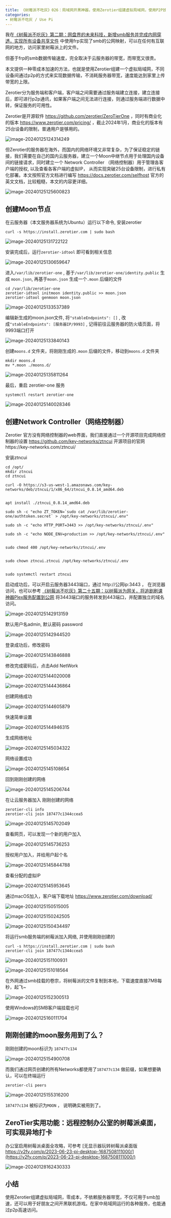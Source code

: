 ```yaml
---
title: 《树莓派不吃灰》026：局域网开黑神器，使用Zerotier组建虚拟局域网，使用P2P技术为树莓派异地SMB下载超级加速
categories:
- 树莓派不吃灰 / Use Pi
---
```




我在[《树莓派不吃灰》第二期：网盘界的未来科技，新增smb服务并完成内网穿透，实现所有设备共享文件](https://v2fy.com/p/2021-10-03-pi-smb-1633231650000) 中使用frp实现了smb的公网映射，可以在任何有互联网的地方，访问家里树莓派上的文件。

但基于frp的smb数据传输速度，完全取决于云服务器的带宽，而带宽又很贵。

本文提供一种零成本加速的方法，也就是使用Zerotier组建一个虚拟局域网，不同设备间通过p2p的方式来实现数据传输，不消耗服务器带宽，速度能达到家里上传带宽的上限。

Zerotier分为服务端和客户端，客户端之间需要通过服务端建立连接，建立连接后，即可进行p2p通讯，如果客户端之间无法进行连接，则通过服务端进行数据中转，保证服务的可用性。



Zerotier是开源软件 https://github.com/zerotier/ZeroTierOne ，同时有商业化的版本 https://www.zerotier.com/pricing/ ，截止2024年1月，商业化的版本有25台设备的限制，普通用户是够用的。



![image-20240125124314249](https://cdn.fangyuanxiaozhan.com/assets/1706157797105SdHa6TQF.png)



但Zerotier的服务器在海外，而国内的网络环境又非常复杂，为了保证稳定的链接，我们需要在自己的国内云服务器，建立一个Moon中继节点用于处理国内设备间的链接请求，同时建立一个 Network Controller （网络控制器）用于管理各客户端的授权, 以及查看各客户端的虚拟IP， 从而实现突破25台设备限制，进行私有化部署。本文按照官方文档进行编写 https://docs.zerotier.com/selfhost  官方的英文文档，比较粗糙，本文的内容更详细。



![image-20240125125600823](https://cdn.fangyuanxiaozhan.com/assets/1706158562359Qx3BjY8W.png)

## 创建Moon节点

在云服务器（本文服务器系统为Ubuntu）运行以下命令, 安装zerotier 

```
curl -s https://install.zerotier.com | sudo bash
```

![image-20240125131722122](https://cdn.fangyuanxiaozhan.com/assets/1706159843843XHP7b8h8.png)

安装完成后，运行`zerotier-idtool` 即可看到相关信息



![image-20240125130659647](https://cdn.fangyuanxiaozhan.com/assets/17061592204644dAwFtEa.png)

进入`/var/lib/zerotier-one` , 基于`/var/lib/zerotier-one/identity.public` 生成 `moon.json`, 再基于`moon.json` 生成一个`.moon` 后缀的文件

```
cd /var/lib/zerotier-one
zerotier-idtool initmoon identity.public >> moon.json
zerotier-idtool genmoon moon.json
```

![image-20240125133537389](https://cdn.fangyuanxiaozhan.com/assets/1706160938978BJTjPfe0.png)

编辑新生成的moon.json文件, 将`"stableEndpoints": []` , 改成`"stableEndpoints": [服务器IP/9993]` , 记得前往云服务器的防火墙页面，将9993端口打开

![image-20240125133840143](https://cdn.fangyuanxiaozhan.com/assets/1706161121089eRn78haf.png)

创建`moons.d` 文件夹，将刚刚生成的`.moon` 后缀的文件，移动到`moons.d` 文件夹

```
mkdir moons.d
mv *.moon ./moons.d/
```

![image-20240125135811264](https://cdn.fangyuanxiaozhan.com/assets/1706162292773s2mZ0AtK.png)

最后，重启 zerotier-one 服务

```
systemctl restart zerotier-one
```

![image-20240125140028346](https://cdn.fangyuanxiaozhan.com/assets/1706162429144nYx0cNx1.png)

## 创建Network Controller（网络控制器）



Zerotier 官方没有网络控制器的web界面，我们直接通过一个开源项目完成网络控制器的设置 https://github.com/key-networks/ztncui   开源项目的官网https://key-networks.com/ztncui/


安装ztncui

```
cd /opt/
mkdir ztncui
cd ztncui

curl -O https://s3-us-west-1.amazonaws.com/key-networks/deb/ztncui/1/x86_64/ztncui_0.8.14_amd64.deb


apt install ./ztncui_0.8.14_amd64.deb

sudo sh -c "echo ZT_TOKEN=`sudo cat /var/lib/zerotier-one/authtoken.secret` > /opt/key-networks/ztncui/.env"

sudo sh -c "echo HTTP_PORT=3443 >> /opt/key-networks/ztncui/.env"

sudo sh -c "echo NODE_ENV=production >> /opt/key-networks/ztncui/.env"


sudo chmod 400 /opt/key-networks/ztncui/.env


sudo chown ztncui.ztncui /opt/key-networks/ztncui/.env


sudo systemctl restart ztncui

```



启动成功后，可以开启云服务器3443端口，通过 http://公网ip:3443 ， 在浏览器访问，也可以参考 [《树莓派不吃灰》第二十五期：以树莓派为网关，将追剧刷课神器Plex服务配置到公网](https://v2fy.com/p/2024-01-05-15-57-07-plex) 将3443端口的服务转发到443端口，并配置独立的域名访问。



![image-20240125142913159](https://cdn.fangyuanxiaozhan.com/assets/1706164154770Dce5seDz.png)

默认用户名admin, 默认密码 password

![image-20240125142944520](https://cdn.fangyuanxiaozhan.com/assets/1706164185395JtxyDxan.png)

登录成功后，修改密码

![image-20240125143846888](https://cdn.fangyuanxiaozhan.com/assets/17061647284478ycXHwAZ.png)



修改完成密码后，点击Add NetWork



![image-20240125144020008](https://cdn.fangyuanxiaozhan.com/assets/1706164820780bWtHZXpG.png)





![image-20240125144436864](https://cdn.fangyuanxiaozhan.com/assets/17061650777341YSMjP2H.png)



创建网络成功



![image-20240125144605879](https://cdn.fangyuanxiaozhan.com/assets/1706165167414H8Wt2HR4.png)



快速简单设置



![image-20240125144946315](https://cdn.fangyuanxiaozhan.com/assets/1706165387194KzBxSzPc.png)

生成网络地址



![image-20240125145034322](https://cdn.fangyuanxiaozhan.com/assets/1706165435110TwF2XdfT.png)

网络设置成功

![image-20240125145108654](https://cdn.fangyuanxiaozhan.com/assets/17061654695053yP3YDQr.png)

回到刚刚创建的网络



![image-20240125145206744](https://cdn.fangyuanxiaozhan.com/assets/1706165527666TPGCb4aD.png)



在让云服务器加入 刚刚创建的网络



```
zerotier-cli info
zerotier-cli join 187477c1344ccea5
```

![image-20240125145702049](https://cdn.fangyuanxiaozhan.com/assets/1706165823538YHsKK0ff.png)

查看网页，可以发现一个新的用户加入



![image-20240125145736253](https://cdn.fangyuanxiaozhan.com/assets/1706165857111MpxZrFsw.png)

授权用户加入，并给用户起个名

![image-20240125145844788](https://cdn.fangyuanxiaozhan.com/assets/1706165925657SndCDM0y.png)

查看分配的虚拟IP

![image-20240125145953645](https://cdn.fangyuanxiaozhan.com/assets/1706165994423ceye10QC.png)

通过macOS加入，客户端下载地址 https://www.zerotier.com/download/



![image-20240125150515005](https://cdn.fangyuanxiaozhan.com/assets/1706166315631AGirB6QN.png)



![image-20240125150242505](https://cdn.fangyuanxiaozhan.com/assets/1706166163206NAsFbsMT.png)

![image-20240125150434497](https://cdn.fangyuanxiaozhan.com/assets/1706166275820EaaksPdJ.png)

将运行smb服务端的树莓派加入网络, 并使用刚刚创建的

```
curl -s https://install.zerotier.com | sudo bash
zerotier-cli join 187477c1344ccea5
```

![image-20240125151100931](https://cdn.fangyuanxiaozhan.com/assets/1706166663411JTb3SE4H.png)


![image-20240125151018564](https://cdn.fangyuanxiaozhan.com/assets/1706166620170kwBskP4p.png)

在外网通过smb挂载的卷宗，将树莓派的文件复制到本地，下载速度直接7MB每秒，起飞~

![image-20240125152300513](https://cdn.fangyuanxiaozhan.com/assets/17061673821268eAnN8kd.png)

使用Windows的SMB客户端挂载也可

![image-20240125160111704](https://cdn.fangyuanxiaozhan.com/assets/17061696733296dX5RGhk.png)





## 刚刚创建的moon服务用到了么？

刚刚创建的moon标识为 `187477c134`

![image-20240125154900708](https://cdn.fangyuanxiaozhan.com/assets/1706168942259jdEcN2Gy.png)

而我们通过网页创建的所有Networks都使用了`187477c134` 做前缀，如果想要确认，可以在终端运行 

```
zerotier-cli peers
```

![image-20240125155316200](https://cdn.fangyuanxiaozhan.com/assets/1706169197095rDCjQE3N.png)

`187477c134` 被标识为`MOON` ， 说明确实被用到了。



## ZeroTier实用功能：远程控制办公室的树莓派桌面，可实现异地打卡

办公室启用树莓派桌面全攻略，可参考 [无显示器玩转树莓派桌面版 https://v2fy.com/p/2023-06-23-pi-desktop-1687508111000/](https://v2fy.com/p/2023-06-23-pi-desktop-1687508111000/)



![image-20240128162430333](https://cdn.fangyuanxiaozhan.com/assets/17064303002223G0fsjHt.png)







## 小结

使用Zerotier组建虚拟局域网，零成本，不依赖服务器带宽，不仅可用于smb加速，还可以用于好朋友之间开黑联机游戏。在家中局域网运行的各种服务，也能通过p2p高速访问。

